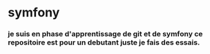 # symfony
### je suis en phase d'apprentissage de git et de symfony ce repositoire est pour un debutant juste je fais des essais.
